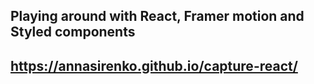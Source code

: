 ## Playing around with React, Framer motion and Styled components

## https://annasirenko.github.io/capture-react/